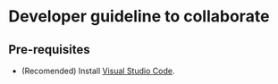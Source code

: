 # Developer guideline to collaborate

## Pre-requisites
- (Recomended) Install [Visual Studio Code](https://code.visualstudio.com/Download).

